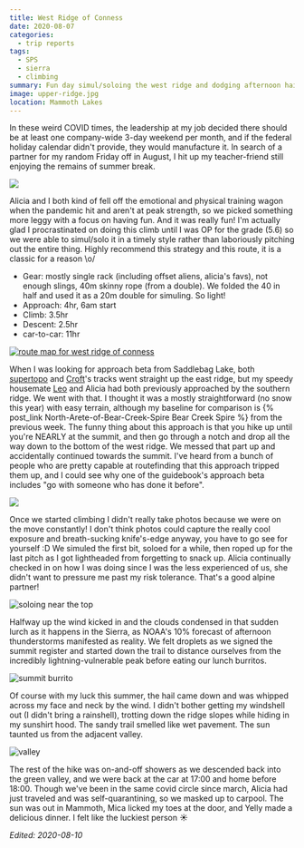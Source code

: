 ```yaml
---
title: West Ridge of Conness
date: 2020-08-07
categories:
  - trip reports
tags:
  - SPS
  - sierra
  - climbing
summary: Fun day simul/soloing the west ridge and dodging afternoon hail & lightning. So good!
image: upper-ridge.jpg
location: Mammoth Lakes
---
```


In these weird COVID times, the leadership at my job decided there should be at least one company-wide 3-day weekend per month, and if the federal holiday calendar didn't provide, they would manufacture it. In search of a partner for my random Friday off in August, I hit up my teacher-friend still enjoying the remains of summer break.

![](start.jpg)

Alicia and I both kind of fell off the emotional and physical training wagon when the pandemic hit and aren't at peak strength, so we picked something more leggy with a focus on having fun. And it was really fun! I'm actually glad I procrastinated on doing this climb until I was OP for the grade (5.6) so we were able to simul/solo it in a timely style rather than laboriously pitching out the entire thing. Highly recommend this strategy and this route, it is a classic for a reason \o/

- Gear: mostly single rack (including offset aliens, alicia's favs), not enough slings, 40m skinny rope (from a double). We folded the 40 in half and used it as a 20m double for simuling. So light!
- Approach: 4hr, 6am start
- Climb: 3.5hr
- Descent: 2.5hr
- car-to-car: 11hr

<a href="conness-west-ridge-map.png">

![route map for west ridge of conness](conness-west-ridge-map.png)
</a>

When I was looking for approach beta from Saddlebag Lake, both [supertopo](http://www.supertopo.com/packs/highsierra.html) and [Croft](http://maximuspress.com/shop/proddetail.php?prod=GGA)'s tracks went straight up the east ridge, but my speedy housemate [Leo](lfranchi.com) and Alicia had both previously approached by the southern ridge. We went with that. I thought it was a mostly straightforward (no snow this year) with easy terrain, although my baseline for comparison is {% post_link North-Arete-of-Bear-Creek-Spire Bear Creek Spire %} from the previous week. The funny thing about this approach is that you hike up until you're NEARLY at the summit, and then go through a notch and drop all the way down to the bottom of the west ridge. We messed that part up and accidentally continued towards the summit. I've heard from a bunch of people who are pretty capable at routefinding that this approach tripped them up, and I could see why one of the guidebook's approach beta includes "go with someone who has done it before".

<div class="photo-section">
  
  <div class="photo-right-pull">

![](step-across.jpg)

  </div>

Once we started climbing I didn't really take photos because we were on the move constantly! I don't think photos could capture the really cool exposure and breath-sucking knife's-edge anyway, you have to go see for yourself :D We simuled the first bit, soloed for a while, then roped up for the last pitch as I got lightheaded from forgetting to snack up. Alicia continually checked in on how I was doing since I was the less experienced of us, she didn't want to pressure me past my risk tolerance. That's a good alpine partner!

</div>

![soloing near the top](upper-ridge.jpg)

Halfway up the wind kicked in and the clouds condensed in that sudden lurch as it happens in the Sierra, as NOAA's 10% forecast of afternoon thunderstorms manifested as reality. We felt droplets as we signed the summit register and started down the trail to distance ourselves from the incredibly lightning-vulnerable peak before eating our lunch burritos.

<div class="photo-small">

![summit burrito](summit-burrito.jpg)</div>

Of course with my luck this summer, the hail came down and was whipped across my face and neck by the wind. I didn't bother getting my windshell out (I didn't bring a rainshell), trotting down the ridge slopes while hiding in my sunshirt hood. The sandy trail smelled like wet pavement. The sun taunted us from the adjacent valley.

![valley](valley.jpg)

The rest of the hike was on-and-off showers as we descended back into the green valley, and we were back at the car at 17:00 and home before 18:00. Though we've been in the same covid circle since march, Alicia had just traveled and was self-quarantining, so we masked up to carpool. The sun was out in Mammoth, Mica licked my toes at the door, and Yelly made a delicious dinner. I felt like the luckiest person ☀️

_Edited: 2020-08-10_
